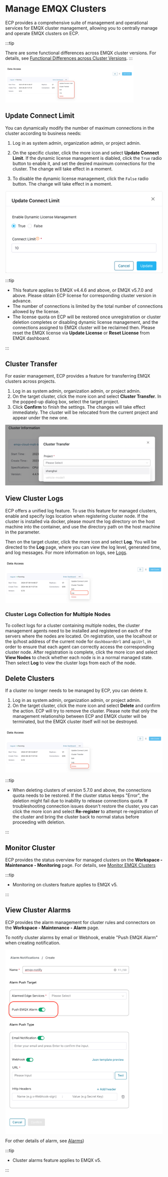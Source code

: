 # Manage EMQX Clusters

ECP provides a comprehensive suite of management and operational services for EMQX cluster management, allowing you to centrally manage and operate EMQX clusters on ECP.

:::tip

There are some functional differences across EMQX cluster versions. For details, see [Functional Differences across Cluster Versions](./introduction.md#functional-differences-across-cluster-versions).
:::

<img src="./_assets/cluster-ops.png" style="zoom:40%;" align="middle">


## Update Connect Limit

You can dynamically modify the number of maximum connections in the cluster according to business needs:

1. Log in as system admin, organization admin, or project admin. 

2. On the specific cluster, click the more icon and select **Update Connect Limit**. If the dynamic license management is diabled, click the `True` radio button to enable it, and set the desired maximum connections for the cluster. The change will take effect in a moment. 

3. To disable the dynamic license management, click the `False` radio button. The change will take effect in a moment.

<img src="./_assets/cluster-update-lic-conn.png" align="middle">

:::tip 

- This feature applies to EMQX v4.4.6 and above, or EMQX v5.7.0 and above. Please obtain ECP license for corresponding cluster version in advance.
- The number of connections is limited by the total number of connections allowed by the license. 
- The license quota on ECP will be restored once unregistration or cluster deletion completes or disabling dynamic license management, and the connections assigned to EMQX cluster will be reclaimed then. Please reset the EMQX license via **Update License** or **Reset License** from EMQX dashboard.

:::


## Cluster Transfer

For easier management, ECP provides a feature for transferring EMQX clusters across projects.

1. Log in as system admin, organization admin, or project admin. 
2. On the target cluster, click the more icon and select **Cluster Transfer**. In the popped-up dialog box, select the target project. 
3. Click **Confirm** to finish the settings. The changes will take effect immediately. The cluster will be relocated from the current project and appear under the new one.

<img src="./_assets/cluster-transfer.png" style="zoom: 50%;" align="middle">

## View Cluster Logs

ECP offers a unified log feature. To use this feature for managed clusters, enable and specify logs location when registering cluster node. If the cluster is installed via docker, please mount the log directory on the host machine into the container, and use the directory path on the host machine in the parameter.

Then on the target cluster, click the more icon and select **Log**. You will be directed to the **Log** page, where you can view the log level, generated time, and log messages. For more information on logs, see [Logs](../log/introduction.md).

<img src="./_assets/cluster-log.png" alt="log" style="zoom:50%;" />


### Cluster Logs Collection for Multiple Nodes

To collect logs for a cluster containing multiple nodes, the cluster management agents need to be installed and registered on each of the servers where the nodes are located. On registration, use the localhost or the ip/host address of the current node for `dashboardUrl` and `apiUrl`, in order to ensure that each agent can correctly access the corresponding cluster node. After registration is complete, click the more icon and select **View Nodes** to check whether each node is in a normal managed state. Then select **Log** to view the cluster logs from each of the node.

## Delete Clusters

If a cluster no longer needs to be managed by ECP, you can delete it.

1. Log in as system admin, organization admin, or project admin. 
2. On the target cluster, click the more icon and select **Delete** and confirm the action. ECP will try to remove the cluster. Please note that only the management relationship between ECP and EMQX cluster will be terminated, but the EMQX cluster itself will not be destroyed.

<img src="./_assets/cluster-delete.png" alt="drop" style="zoom:50%;" />

:::tip 

- When deleting clusters of version 5.7.0 and above, the connections quota needs to be restored. If the cluster status keeps "Error", the deletion might fail due to inability to release connections quota. If troubleshooting connection issues doesn't restore the cluster, you can click the more icon and select **Re-register** to attempt re-registration of the cluster and bring the cluster back to normal status before proceeding with deletion.

:::

## Monitor Cluster

ECP provides the status overview for managed clusters on the **Workspace - Maintenance - Monitoring** page. For details, see [Monitor EMQX Clusters](../monitor/monitor_cluster.md)

:::tip 

- Monitoring on clusters feature applies to EMQX v5.

:::

## View Cluster Alarms

ECP provides the alarm management for cluster rules and connectors on the **Workspace - Maintenance - Alarm** page. 

To notify cluster alarms by email or Webhook, enable "Push EMQX Alarm" when creating notification.

<img src="./_assets/cluster-alarm-notification.png" align="middle">

For other details of alarm, see [Alarms](../monitor/alarm_rules.md))



:::tip 

- Cluster alarms feature applies to EMQX v5.

:::